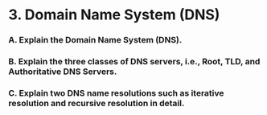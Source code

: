 <!-- ---
marp: true
theme: default
paginate: true

--- -->

# 3. Domain Name System (DNS)

### A. Explain the Domain Name System (DNS).


### B. Explain the three classes of DNS servers, i.e., Root, TLD, and Authoritative DNS Servers.


### C. Explain two DNS name resolutions such as iterative resolution and recursive resolution in detail. 


